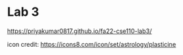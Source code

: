# Lab 3
https://priyakumar0817.github.io/fa22-cse110-lab3/


icon credit: https://icons8.com/icon/set/astrology/plasticine